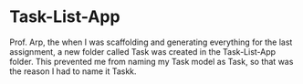 # Task-List-App

Prof. Arp, the when I was scaffolding and generating everything for the last assignment, a new folder called Task
was created in the Task-List-App folder. This prevented me from naming my Task model as Task, so that was
the reason I had to name it Taskk.
